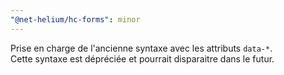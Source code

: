 ```yaml
---
"@net-helium/hc-forms": minor
---
```


Prise en charge de l'ancienne syntaxe avec les attributs `data-*`.\
Cette syntaxe est dépréciée et pourrait disparaitre dans le futur.
